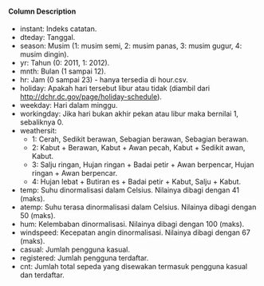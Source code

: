 #### Column Description

- instant: Indeks catatan.
- dteday: Tanggal.
- season: Musim (1: musim semi, 2: musim panas, 3: musim gugur, 4: musim dingin).
- yr: Tahun (0: 2011, 1: 2012).
- mnth: Bulan (1 sampai 12).
- hr: Jam (0 sampai 23) - hanya tersedia di hour.csv.
- holiday: Apakah hari tersebut libur atau tidak (diambil dari http://dchr.dc.gov/page/holiday-schedule).
- weekday: Hari dalam minggu.
- workingday: Jika hari bukan akhir pekan atau libur maka bernilai 1, sebaliknya 0.
- weathersit:
  - 1: Cerah, Sedikit berawan, Sebagian berawan, Sebagian berawan.
  - 2: Kabut + Berawan, Kabut + Awan pecah, Kabut + Sedikit awan, Kabut.
  - 3: Salju ringan, Hujan ringan + Badai petir + Awan berpencar, Hujan ringan + Awan berpencar.
  - 4: Hujan lebat + Butiran es + Badai petir + Kabut, Salju + Kabut.
- temp: Suhu dinormalisasi dalam Celsius. Nilainya dibagi dengan 41 (maks).
- atemp: Suhu terasa dinormalisasi dalam Celsius. Nilainya dibagi dengan 50 (maks).
- hum: Kelembaban dinormalisasi. Nilainya dibagi dengan 100 (maks).
- windspeed: Kecepatan angin dinormalisasi. Nilainya dibagi dengan 67 (maks).
- casual: Jumlah pengguna kasual.
- registered: Jumlah pengguna terdaftar.
- cnt: Jumlah total sepeda yang disewakan termasuk pengguna kasual dan terdaftar.
